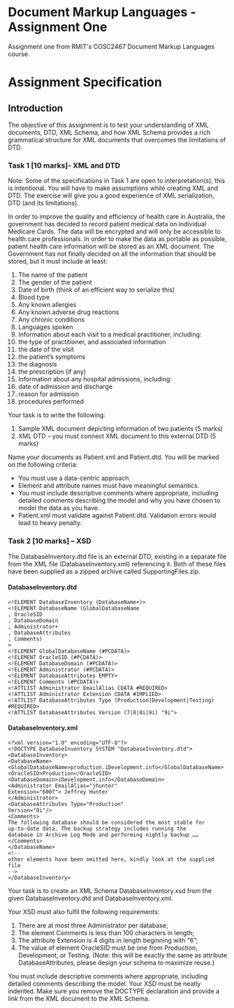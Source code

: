 # Document Markup Languages - Assignment One
Assignment one from RMIT's COSC2467 Document Markup Languages course.

# Assignment Specification

## Introduction
The objective of this assignment is to test your understanding of XML documents, DTD, XML
Schema, and how XML Schema provides a rich grammatical structure for XML documents
that overcomes the limitations of DTD.

### Task 1 [10 marks]- XML and DTD
Note: Some of the specifications in Task 1 are open to interpretation(s), this is intentional.
You will have to make assumptions while creating XML and DTD. The exercise will give you
a good experience of XML serialization, DTD (and its limitations).

In order to improve the quality and efficiency of health care in Australia, the government
has decided to record patient medical data on individual Medicare Cards. The data will
be encrypted and will only be accessible to health care professionals. In order to make
the data as portable as possible, patient health care information will be stored as an XML
document. The Government has not finally decided on all the information that should be
stored, but it must include at least:

1. The name of the patient
2. The gender of the patient
3. Date of birth (think of an efficient way to serialize this)
4. Blood type
5. Any known allergies
6. Any known adverse drug reactions
7. Any chronic conditions
8. Languages spoken
9. Information about each visit to a medical practitioner, including:
  1. the type of practitioner, and associated information
  2. the date of the visit
  3. the patient’s symptoms
  4. the diagnosis
  5. the prescription (if any)
10. Information about any hospital admissions, including:
  1. date of admission and discharge
  2. reason for admission
  3. procedures performed

Your task is to write the following:

1. Sample XML document depicting information of two patients (5 marks)
2. XML DTD – you must connect XML document to this external DTD (5 marks)

Name your documents as Patient.xml and Patient.dtd. You will be marked on the following criteria:
* You must use a data-centric approach.
* Element and attribute names must have meaningful semantics.
* You must include descriptive comments where appropriate, including detailed comments describing the model and why you have chosen to
model the data as you have.
* Patient.xml must validate against Patient.dtd. Validation errors would lead to heavy penalty.

### Task 2 [10 marks] – XSD
The DatabaseInventory.dtd file is an external DTD, existing in a separate file from the XML file (DatabaseInventory.xml) referencing it. Both of these files have been supplied as a zipped archive called SupportingFiles.zip.

#### DatabaseInventory.dtd
```
<!ELEMENT DatabaseInventory (DatabaseName+)>
<!ELEMENT DatabaseName (GlobalDatabaseName
, OracleSID
, DatabaseDomain
, Administrator+
, DatabaseAttributes
, Comments)
>
<!ELEMENT GlobalDatabaseName (#PCDATA)>
<!ELEMENT OracleSID (#PCDATA)>
<!ELEMENT DatabaseDomain (#PCDATA)>
<!ELEMENT Administrator (#PCDATA)>
<!ELEMENT DatabaseAttributes EMPTY>
<!ELEMENT Comments (#PCDATA)>
<!ATTLIST Administrator EmailAlias CDATA #REQUIRED>
<!ATTLIST Administrator Extension CDATA #IMPLIED>
<!ATTLIST DatabaseAttributes Type (Production|Development|Testing) #REQUIRED>
<!ATTLIST DatabaseAttributes Version (7|8|8i|9i) "9i">
```
#### DatabaseInventory.xml
```
<?xml version="1.0" encoding="UTF-8"?>
<!DOCTYPE DatabaseInventory SYSTEM "DatabaseInventory.dtd">
<DatabaseInventory>
<DatabaseName>
<GlobalDatabaseName>production.iDevelopment.info</GlobalDatabaseName>
<OracleSID>Production</OracleSID>
<DatabaseDomain>iDevelopment.info</DatabaseDomain>
<Administrator EmailAlias="jhunter"
Extension="6007"> Jeffrey Hunter
</Administrator>
<DatabaseAttributes Type="Production"
Version="9i"/>
<Comments>
The following database should be considered the most stable for
up-to-date data. The backup strategy includes running the
database in Archive Log Mode and performing nightly backup ……
</Comments>
</DatabaseName>
<!--
other elements have been omitted here, kindly look at the supplied file
-->
</DatabaseInventory>
```

Your task is to create an XML Schema DatabaseInventory.xsd from the given DatabaseInventory.dtd and DatabaseInventory.xml.

Your XSD must also fulfil the following requirements:

1. There are at most three Administrator per database;
2. The element Comments is less than 100 characters in length;
3. The attribute Extension is 4 digits in length beginning with “6”;
4. The value of element OracleSID must be one from Production, Development, or Testing. (Note: this will be exactly the same as attribute DatabaseAttributes, please design your schema to maximize reuse.)

You must include descriptive comments where appropriate, including detailed comments describing the model. Your XSD must be neatly indented. Make sure you remove the DOCTYPE declaration and provide a link from the XML document to the XML Schema.
